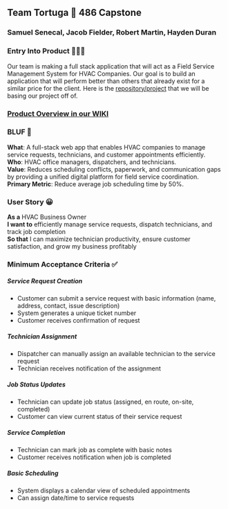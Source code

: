 ## Team Tortuga 🐢 486 Capstone
### Samuel Senecal, Jacob Fielder, Robert Martin, Hayden Duran

### Entry Into Product 🔽🔽🔽

Our team is making a full stack application that will act as a Field Service Management System for HVAC Companies. Our goal is to build an application that will perform better than others that already exist for a similar price for the client. Here is the [repository/project](https://github.com/MichaelHaydenDuran/CIS-330-Group-Project) that we will be basing our project off of. 

### [Product Overview in our WIKI](https://github.com/SSenecal01/486-Tortugas-Team-App/wiki/Product-Overview)

### BLUF 💭

**What**: A full-stack web app that enables HVAC companies to manage service requests, technicians, and customer appointments efficiently.  
**Who**: HVAC office managers, dispatchers, and technicians.  
**Value**: Reduces scheduling conflicts, paperwork, and communication gaps by providing a unified digital platform for field service coordination.  
**Primary Metric**: Reduce average job scheduling time by 50%.  

### User Story 😀
**As a** HVAC Business Owner  
**I want to** efficiently manage service requests, dispatch technicians, and track job completion  
**So that** I can maximize technician productivity, ensure customer satisfaction, and grow my business profitably  

### Minimum Acceptance Criteria ✅

##### Service Request Creation
* Customer can submit a service request with basic information (name, address, contact, issue description)
* System generates a unique ticket number
* Customer receives confirmation of request

##### Technician Assignment
* Dispatcher can manually assign an available technician to the service request
* Technician receives notification of the assignment

##### Job Status Updates
* Technician can update job status (assigned, en route, on-site, completed)
* Customer can view current status of their service request

##### Service Completion
* Technician can mark job as complete with basic notes
* Customer receives notification when job is completed

##### Basic Scheduling
* System displays a calendar view of scheduled appointments
* Can assign date/time to service requests








